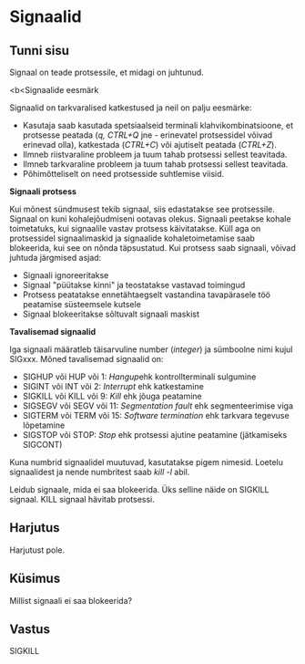# Signaalid

## Tunni sisu

Signaal on teade protsessile, et midagi on juhtunud.

<b<Signaalide eesmärk</b>

Signaalid on tarkvaralised katkestused ja neil on palju eesmärke:

<ul>
<li> Kasutaja saab kasutada spetsiaalseid terminali klahvikombinatsioone, et protsesse peatada (<i>q, CTRL+Q</i> jne - erinevatel protsessidel võivad erinevad olla), katkestada (<i>CTRL+C</i>) või ajutiselt peatada (<i>CTRL+Z</i>). </li>
<li>Ilmneb riistvaraline probleem ja tuum tahab protsessi sellest teavitada.</li>
<li>Ilmneb tarkvaraline probleem ja tuum tahab protsessi sellest teavitada.</li>
<li>Põhimõtteliselt on need protsesside suhtlemise viisid.</li>
</ul>

<b>Signaali protsess</b>

Kui mõnest sündmusest tekib signaal, siis edastatakse see protsessile. Signaal on kuni kohalejõudmiseni ootavas olekus. Signaali peetakse kohale toimetatuks, kui signaalile vastav protsess käivitatakse. Küll aga on protsessidel signaalimaskid ja signaalide kohaletoimetamise saab blokeerida, kui see on nõnda täpsustatud. Kui protsess saab signaali, võivad juhtuda järgmised asjad:

<ul>
<li>Signaali ignoreeritakse</li>
<li>Signaal "püütakse kinni" ja teostatakse vastavad toimingud</li>
<li>Protsess peatatakse ennetähtaegselt vastandina tavapärasele töö peatamise süsteemsele kutsele</li>
<li>Signaal blokeeritakse sõltuvalt signaali maskist</li>
</ul>

<b>Tavalisemad signaalid</b>

Iga signaali määratleb täisarvuline number (*integer*) ja sümboolne nimi kujul SIGxxx. Mõned tavalisemad signaalid on:

<ul>
<li>SIGHUP või HUP või 1: <i>Hangup</i>ehk kontrollterminali sulgumine</li>
<li>SIGINT või INT või 2: <i>Interrupt</i> ehk katkestamine</li>
<li>SIGKILL või KILL või 9: <i>Kill</i> ehk jõuga peatamine</li>
<li>SIGSEGV või SEGV või 11: <i>Segmentation fault</i> ehk segmenteerimise viga</li>
<li>SIGTERM või TERM või 15: <i>Software termination</i> ehk tarkvara tegevuse lõpetamine</li>
<li>SIGSTOP või STOP: <i>Stop</i> ehk protsessi ajutine peatamine (jätkamiseks SIGCONT)</li>
</ul>

Kuna numbrid signaalidel muutuvad, kasutatakse pigem nimesid. Loetelu signaalidest ja nende numbritest saab *kill -l* abil.

Leidub signaale, mida ei saa blokeerida. Üks selline näide on SIGKILL signaal. KILL signaal hävitab protsessi.

## Harjutus

Harjutust pole.

## Küsimus

Millist signaali ei saa blokeerida?

## Vastus

SIGKILL
